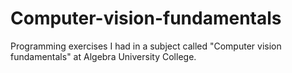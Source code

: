 # Computer-vision-fundamentals
Programming exercises I had in a subject called "Computer vision fundamentals" at Algebra University College.
